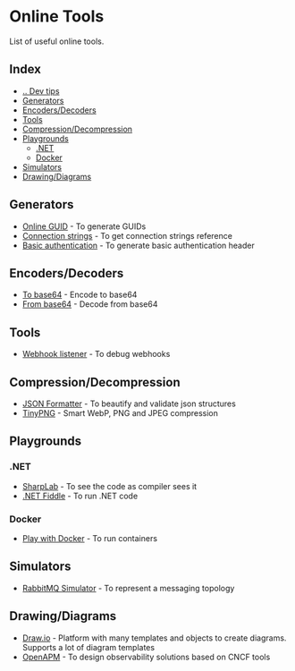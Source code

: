 # Online Tools
List of useful online tools.


## Index
- [.. Dev tips](/README.md)
- [Generators](#generators)
- [Encoders/Decoders](#encoders-decoders)
- [Tools](#tools)
- [Compression/Decompression](#compression-decompression)
- [Playgrounds](#playground)
  - [.NET](#playground-dotnet)
  - [Docker](#playground-docker)
- [Simulators](#simulators)
- [Drawing/Diagrams](#drawingdiagrams)



## Generators <a name="generators"></a>
- [Online GUID](https://www.guidgenerator.com/) - To generate GUIDs
- [Connection strings](https://www.connectionstrings.com/) - To get connection strings reference
- [Basic authentication](https://www.blitter.se/utils/basic-authentication-header-generator/) - To generate basic authentication header


## Encoders/Decoders <a name="encoders-decoders"></a>
- [To base64](https://www.base64encode.org/) - Encode to base64
- [From base64](https://www.base64decode.org/) - Decode from base64


## Tools <a name="tools"></a>
- [Webhook listener](https://webhook.site/) - To debug webhooks


## Compression/Decompression <a name="compression-decompression"></a>
- [JSON Formatter](https://jsonformatter.curiousconcept.com/) - To beautify and validate json structures
- [TinyPNG](https://tinypng.com/) - Smart WebP, PNG and JPEG compression


## Playgrounds <a name="playground"></a>

### .NET <a name="playground-dotnet"></a>
- [SharpLab](https://sharplab.io/) - To see the code as compiler sees it
- [.NET Fiddle](https://dotnetfiddle.net/) - To run .NET code

### Docker <a name="playground-docker"></a>
- [Play with Docker](https://labs.play-with-docker.com/) - To run containers


## Simulators <a name="simulators"></a>
- [RabbitMQ Simulator](http://tryrabbitmq.com/) - To represent a messaging topology


## Drawing/Diagrams <a name="drawingdiagrams"></a>
- [Draw.io](https://app.diagrams.net/) - Platform with many templates and objects to create diagrams. Supports a lot of diagram templates
- [OpenAPM](https://openapm.io/) - To design observability solutions based on CNCF tools